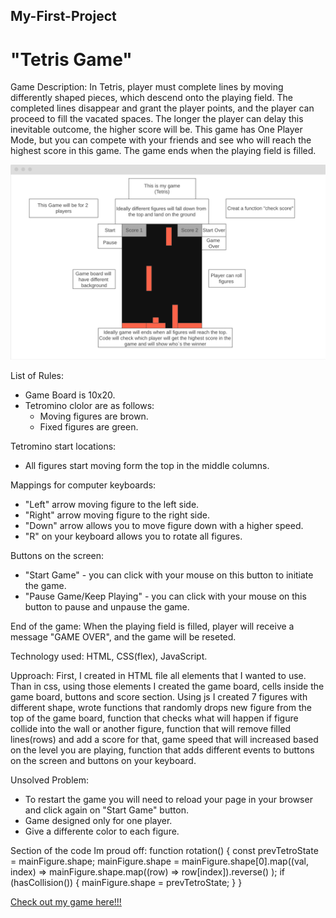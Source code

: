 ## My-First-Project
# "Tetris Game"

Game Description:
In Tetris, player must complete lines by moving differently shaped pieces, which descend onto the playing field. The completed lines disappear and grant the player points, and the player can proceed to fill the vacated spaces. The longer the player can delay this inevitable outcome, the higher score will be. This game has One Player Mode, but you can compete with your friends and see who will reach the highest score in this game. The game ends when the playing field is filled.


![alt text](https://github.com/joejons55/First-Project/blob/master/Tetris-Project.png)


List of Rules:
* Game Board is 10x20.
* Tetromino clolor are as follows:
  - Moving figures are brown.
  - Fixed figures are green.
  
Tetromino start locations:
* All figures start moving form the top in the middle columns.

Mappings for computer keyboards:
* "Left" arrow moving figure to the left side.
* "Right" arrow moving figure to the right side.
* "Down" arrow allows you to move figure down with a higher speed.
* "R" on your keyboard allows you to rotate all figures.

Buttons on the screen:
* "Start Game" - you can click with your mouse on this button to initiate the game.
* "Pause Game/Keep Playing" - you can click with your mouse on this button to pause and unpause the game.

End of the game:
When the playing field is filled, player will receive a message "GAME OVER", and the game will be reseted. 

Technology used:
HTML, CSS(flex), JavaScript. 

Upproach:
First, I created in HTML file all elements that I wanted to use. Than in css, using those elements I created the game board, cells inside the game board, buttons and score section. Using js I created 7 figures with different shape, wrote functions that randomly drops new figure from the top of the game board, function that checks what will happen if figure collide into the wall or another figure, function that will remove filled lines(rows) and add a score for that, game speed that will increased based on the level you are playing, function that adds different events to buttons on the screen and buttons on your keyboard.

Unsolved Problem:
* To restart the game you will need to reload your page in your browser and click again on "Start Game" button.
* Game designed only for one player. 
* Give a differente color to each figure. 

Section of the code Im proud off:
function rotation() {
    const prevTetroState = mainFigure.shape;
    mainFigure.shape = mainFigure.shape[0].map((val, index) =>
      mainFigure.shape.map((row) => row[index]).reverse()
    );
    if (hasCollision()) {
      mainFigure.shape = prevTetroState;
    }
  }


[Check out my game here!!!](https://tetris-game-vladomel.netlify.app)
